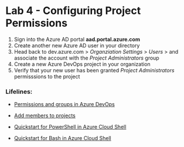 # Lab 4 - Configuring Project Permissions

1. Sign into the Azure AD portal **aad.portal.azure.com**
2. Create another new Azure AD user in your directory
4. Head back to dev.azure.com > *Organziation Settings* > *Users* > and associate the account with the *Project Administrators* group
5. Create a new Azure DevOps project in your organization
6. Verify that your new user has been granted *Project Administrators* permisssions to the project

### Lifelines:

* [Permissions and groups in Azure DevOps](https://docs.microsoft.com/en-us/azure/devops/organizations/security/permissions)

* [Add members to projects](https://docs.microsoft.com/en-us/azure/devops/organizations/accounts/add-team-members)

* [Quickstart for PowerShell in Azure Cloud Shell](https://docs.microsoft.com/en-us/azure/cloud-shell/quickstart-powershell)

* [Quickstart for Bash in Azure Cloud Shell](https://docs.microsoft.com/en-us/azure/cloud-shell/quickstart)
